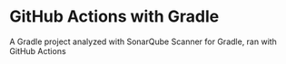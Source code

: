 # GitHub Actions with Gradle

A Gradle project analyzed with SonarQube Scanner for Gradle, ran with GitHub Actions
